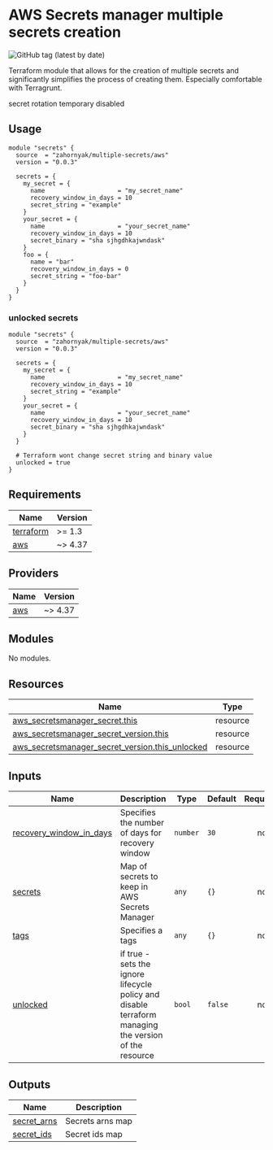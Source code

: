 # AWS Secrets manager multiple secrets creation
![GitHub tag (latest by date)](https://img.shields.io/github/v/tag/zahornyak/terraform-aws-multiple-secrets)

Terraform module that allows for the creation of multiple secrets and significantly simplifies the process of creating them.
Especially comfortable with Terragrunt.

secret rotation temporary disabled

## Usage

```hcl
module "secrets" {
  source  = "zahornyak/multiple-secrets/aws"
  version = "0.0.3"

  secrets = {
    my_secret = {
      name                    = "my_secret_name"
      recovery_window_in_days = 10
      secret_string = "example"
    }
    your_secret = {
      name                    = "your_secret_name"
      recovery_window_in_days = 10
      secret_binary = "sha sjhgdhkajwndask"
    }
    foo = {
      name = "bar"
      recovery_window_in_days = 0
      secret_string = "foo-bar"
    }
  }
}
```

### unlocked secrets

```hcl
module "secrets" {
  source  = "zahornyak/multiple-secrets/aws"
  version = "0.0.3"

  secrets = {
    my_secret = {
      name                    = "my_secret_name"
      recovery_window_in_days = 10
      secret_string = "example"
    }
    your_secret = {
      name                    = "your_secret_name"
      recovery_window_in_days = 10
      secret_binary = "sha sjhgdhkajwndask"
    }
  }

  # Terraform wont change secret string and binary value
  unlocked = true
}
```

<!-- BEGINNING OF PRE-COMMIT-TERRAFORM DOCS HOOK -->
## Requirements

| Name | Version |
|------|---------|
| <a name="requirement_terraform"></a> [terraform](#requirement\_terraform) | >= 1.3 |
| <a name="requirement_aws"></a> [aws](#requirement\_aws) | ~> 4.37 |

## Providers

| Name | Version |
|------|---------|
| <a name="provider_aws"></a> [aws](#provider\_aws) | ~> 4.37 |

## Modules

No modules.

## Resources

| Name | Type |
|------|------|
| [aws_secretsmanager_secret.this](https://registry.terraform.io/providers/hashicorp/aws/latest/docs/resources/secretsmanager_secret) | resource |
| [aws_secretsmanager_secret_version.this](https://registry.terraform.io/providers/hashicorp/aws/latest/docs/resources/secretsmanager_secret_version) | resource |
| [aws_secretsmanager_secret_version.this_unlocked](https://registry.terraform.io/providers/hashicorp/aws/latest/docs/resources/secretsmanager_secret_version) | resource |

## Inputs

| Name | Description | Type | Default | Required |
|------|-------------|------|---------|:--------:|
| <a name="input_recovery_window_in_days"></a> [recovery\_window\_in\_days](#input\_recovery\_window\_in\_days) | Specifies the number of days for recovery window | `number` | `30` | no |
| <a name="input_secrets"></a> [secrets](#input\_secrets) | Map of secrets to keep in AWS Secrets Manager | `any` | `{}` | no |
| <a name="input_tags"></a> [tags](#input\_tags) | Specifies a tags | `any` | `{}` | no |
| <a name="input_unlocked"></a> [unlocked](#input\_unlocked) | if true - sets the ignore lifecycle policy and disable terraform managing the version of the resource | `bool` | `false` | no |

## Outputs

| Name | Description |
|------|-------------|
| <a name="output_secret_arns"></a> [secret\_arns](#output\_secret\_arns) | Secrets arns map |
| <a name="output_secret_ids"></a> [secret\_ids](#output\_secret\_ids) | Secret ids map |
<!-- END OF PRE-COMMIT-TERRAFORM DOCS HOOK -->